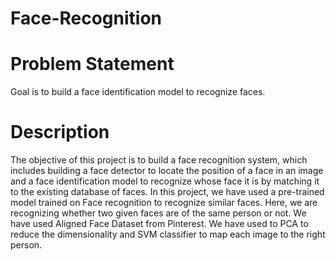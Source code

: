 # Face-Recognition
# Problem Statement
Goal is to build a face identification model to recognize faces.
# Description
The objective of this project is to build a face recognition system, which includes building a face detector to locate the position of a face in an image and a face identification model to recognize whose face it is by matching it to the existing database of faces. In this project, we have used a pre-trained model trained on Face recognition to recognize similar faces. Here, we are recognizing whether two given faces are of the same person or not. We have used Aligned Face Dataset from Pinterest. We have used to PCA to reduce the dimensionality and SVM classifier to map each image to the right person.

